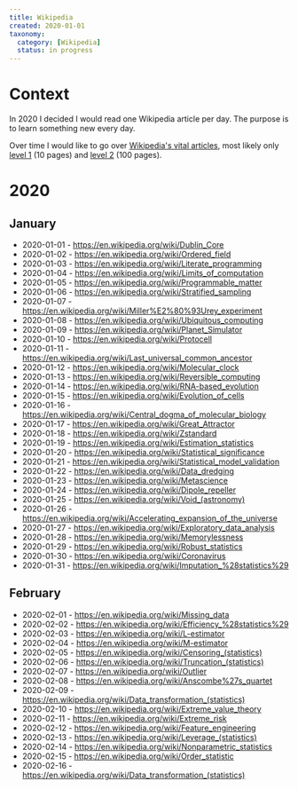 ```yaml
---
title: Wikipedia
created: 2020-01-01
taxonomy:
  category: [Wikipedia]
  status: in progress
---
```


# Context
In 2020 I decided I would read one Wikipedia article per day. The purpose is to learn something new every day.

Over time I would like to go over [Wikipedia's vital articles](https://en.wikipedia.org/wiki/Wikipedia:Vital_articles), most likely only [level 1](https://en.wikipedia.org/wiki/Wikipedia:Vital_articles/Level/1) (10 pages) and [level 2](https://en.wikipedia.org/wiki/Wikipedia:Vital_articles/Level/2) (100 pages).

# 2020
## January
* 2020-01-01 - https://en.wikipedia.org/wiki/Dublin_Core
* 2020-01-02 - https://en.wikipedia.org/wiki/Ordered_field
* 2020-01-03 - https://en.wikipedia.org/wiki/Literate_programming
* 2020-01-04 - https://en.wikipedia.org/wiki/Limits_of_computation
* 2020-01-05 - https://en.wikipedia.org/wiki/Programmable_matter
* 2020-01-06 - https://en.wikipedia.org/wiki/Stratified_sampling
* 2020-01-07 - https://en.wikipedia.org/wiki/Miller%E2%80%93Urey_experiment
* 2020-01-08 - https://en.wikipedia.org/wiki/Ubiquitous_computing
* 2020-01-09 - https://en.wikipedia.org/wiki/Planet_Simulator
* 2020-01-10 - https://en.wikipedia.org/wiki/Protocell
* 2020-01-11 - https://en.wikipedia.org/wiki/Last_universal_common_ancestor
* 2020-01-12 - https://en.wikipedia.org/wiki/Molecular_clock
* 2020-01-13 - https://en.wikipedia.org/wiki/Reversible_computing
* 2020-01-14 - https://en.wikipedia.org/wiki/RNA-based_evolution
* 2020-01-15 - https://en.wikipedia.org/wiki/Evolution_of_cells
* 2020-01-16 - https://en.wikipedia.org/wiki/Central_dogma_of_molecular_biology
* 2020-01-17 - https://en.wikipedia.org/wiki/Great_Attractor
* 2020-01-18 - https://en.wikipedia.org/wiki/Zstandard
* 2020-01-19 - https://en.wikipedia.org/wiki/Estimation_statistics
* 2020-01-20 - https://en.wikipedia.org/wiki/Statistical_significance
* 2020-01-21 - https://en.wikipedia.org/wiki/Statistical_model_validation
* 2020-01-22 - https://en.wikipedia.org/wiki/Data_dredging
* 2020-01-23 - https://en.wikipedia.org/wiki/Metascience
* 2020-01-24 - https://en.wikipedia.org/wiki/Dipole_repeller
* 2020-01-25 - https://en.wikipedia.org/wiki/Void_(astronomy)
* 2020-01-26 - https://en.wikipedia.org/wiki/Accelerating_expansion_of_the_universe
* 2020-01-27 - https://en.wikipedia.org/wiki/Exploratory_data_analysis
* 2020-01-28 - https://en.wikipedia.org/wiki/Memorylessness
* 2020-01-29 - https://en.wikipedia.org/wiki/Robust_statistics
* 2020-01-30 - https://en.wikipedia.org/wiki/Coronavirus
* 2020-01-31 - https://en.wikipedia.org/wiki/Imputation_%28statistics%29

## February
* 2020-02-01 - https://en.wikipedia.org/wiki/Missing_data
* 2020-02-02 - https://en.wikipedia.org/wiki/Efficiency_%28statistics%29
* 2020-02-03 - https://en.wikipedia.org/wiki/L-estimator
* 2020-02-04 - https://en.wikipedia.org/wiki/M-estimator
* 2020-02-05 - https://en.wikipedia.org/wiki/Censoring_(statistics)
* 2020-02-06 - https://en.wikipedia.org/wiki/Truncation_(statistics)
* 2020-02-07 - https://en.wikipedia.org/wiki/Outlier
* 2020-02-08 - https://en.wikipedia.org/wiki/Anscombe%27s_quartet
* 2020-02-09 - https://en.wikipedia.org/wiki/Data_transformation_(statistics)
* 2020-02-10 - https://en.wikipedia.org/wiki/Extreme_value_theory
* 2020-02-11 - https://en.wikipedia.org/wiki/Extreme_risk
* 2020-02-12 - https://en.wikipedia.org/wiki/Feature_engineering
* 2020-02-13 - https://en.wikipedia.org/wiki/Leverage_(statistics)
* 2020-02-14 - https://en.wikipedia.org/wiki/Nonparametric_statistics
* 2020-02-15 - https://en.wikipedia.org/wiki/Order_statistic
* 2020-02-16 - https://en.wikipedia.org/wiki/Data_transformation_(statistics)
